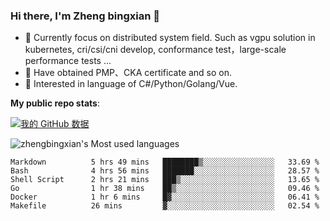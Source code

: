 ### Hi there, I'm Zheng bingxian  👋

* 📖  Currently focus on distributed system field. Such as vgpu solution in kubernetes, cri/csi/cni develop, conformance test，large-scale performance tests ...
* 🌱  Have obtained PMP、CKA certificate and so on.
* 👯  Interested in language of C#/Python/Golang/Vue.

**My public repo stats**:

[![我的 GitHub 数据](https://github-readme-stats.vercel.app/api?username=zhengbingxian&theme=merko)]()

![zhengbingxian's Most used languages](https://github-readme-stats.vercel.app/api/top-langs/?username=zhengbingxian&layout=compact&hide_border=true&langs_count=10)

<!--START_SECTION:waka-->

```text
Markdown          5 hrs 49 mins   ████████▒░░░░░░░░░░░░░░░░   33.69 %
Bash              4 hrs 56 mins   ███████░░░░░░░░░░░░░░░░░░   28.57 %
Shell Script      2 hrs 21 mins   ███▒░░░░░░░░░░░░░░░░░░░░░   13.65 %
Go                1 hr 38 mins    ██▒░░░░░░░░░░░░░░░░░░░░░░   09.46 %
Docker            1 hr 6 mins     █▓░░░░░░░░░░░░░░░░░░░░░░░   06.41 %
Makefile          26 mins         ▓░░░░░░░░░░░░░░░░░░░░░░░░   02.54 %
```

<!--END_SECTION:waka-->
